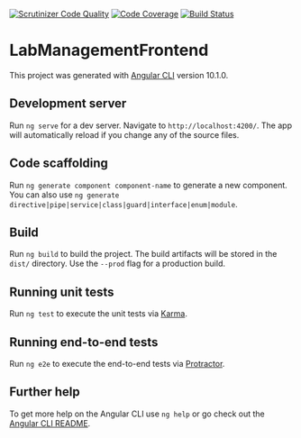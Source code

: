 [![Scrutinizer Code Quality](https://scrutinizer-ci.com/g/Fridasaralinnea/Labmanagement-frontend/badges/quality-score.png?b=main)](https://scrutinizer-ci.com/g/Fridasaralinnea/Labmanagement-frontend/?branch=main)
[![Code Coverage](https://scrutinizer-ci.com/g/Fridasaralinnea/Labmanagement-frontend/badges/coverage.png?b=main)](https://scrutinizer-ci.com/g/Fridasaralinnea/Labmanagement-frontend/?branch=main)
[![Build Status](https://scrutinizer-ci.com/g/Fridasaralinnea/Labmanagement-frontend/badges/build.png?b=main)](https://scrutinizer-ci.com/g/Fridasaralinnea/Labmanagement-frontend/build-status/main)

# LabManagementFrontend

This project was generated with [Angular CLI](https://github.com/angular/angular-cli) version 10.1.0.

## Development server

Run `ng serve` for a dev server. Navigate to `http://localhost:4200/`. The app will automatically reload if you change any of the source files.

## Code scaffolding

Run `ng generate component component-name` to generate a new component. You can also use `ng generate directive|pipe|service|class|guard|interface|enum|module`.

## Build

Run `ng build` to build the project. The build artifacts will be stored in the `dist/` directory. Use the `--prod` flag for a production build.

## Running unit tests

Run `ng test` to execute the unit tests via [Karma](https://karma-runner.github.io).

## Running end-to-end tests

Run `ng e2e` to execute the end-to-end tests via [Protractor](http://www.protractortest.org/).

## Further help

To get more help on the Angular CLI use `ng help` or go check out the [Angular CLI README](https://github.com/angular/angular-cli/blob/master/README.md).
